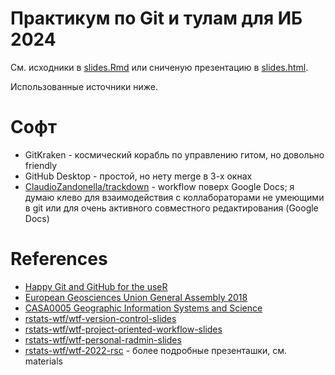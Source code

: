 # Практикум по Git и тулам для ИБ 2024

См. исходники в [slides.Rmd](./slides.Rmd) или сниченую презентацию в [slides.html](./slides.html).

Использованные источники ниже.

# Софт

- GitKraken - космический корабль по управлению гитом, но довольно friendly
- GitHub Desktop - простой, но нету merge в 3-х окнах
- [ClaudioZandonella/trackdown](https://github.com/ClaudioZandonella/trackdown) - workflow поверх Google Docs; я думаю клево для взаимодействия с коллабораторами не умеющими в git или для очень активного совместного редактирования (Google Docs)

# References

- [Happy Git and GitHub for the useR](https://happygitwithr.com/)
- [European Geosciences Union General Assembly 2018](https://vickysteeves.gitlab.io/repro-papers/git.html)
- [CASA0005 Geographic Information Systems and Science](https://andrewmaclachlan.github.io/CASA0005repo/git-github-and-rmarkdown.html#recommended-listening-3)
- [rstats-wtf/wtf-version-control-slides](https://github.com/rstats-wtf/wtf-version-control-slides)
- [rstats-wtf/wtf-project-oriented-workflow-slides](https://github.com/rstats-wtf/wtf-project-oriented-workflow-slides)
- [rstats-wtf/wtf-personal-radmin-slides](https://github.com/rstats-wtf/wtf-personal-radmin-slides)
- [rstats-wtf/wtf-2022-rsc](https://github.com/rstats-wtf/wtf-2022-rsc) - более подробные презенташки, см. materials

